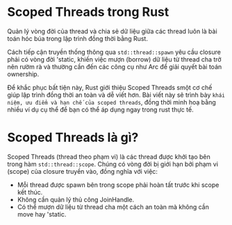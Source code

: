 # Scoped Threads trong Rust

Quản lý vòng đời của thread và chia sẻ dữ liệu giữa các thread luôn là bài toán hóc búa trong lập trình đồng thời bằng Rust. 

Cách tiếp cận truyền thống thông qua `std::thread::spawn` yêu cầu closure phải có vòng đời 'static, khiến việc mượn (borrow) dữ liệu từ thread cha trở nên rườm rà và thường cần đến các công cụ như Arc để giải quyết bài toán ownership.

Để khắc phục bất tiện này, Rust giới thiệu Scoped Threads smột cơ chế giúp lập trình đồng thời an toàn và dễ viết hơn. Bài viết này sẽ trình bày `khái niệm, ưu điểm và hạn chế của scoped threads`, đồng thời minh hoạ bằng nhiều ví dụ cụ thể để bạn có thể áp dụng ngay trong rust thực tế. 

# Scoped Threads là gì?

Scoped Threads (thread theo phạm vi) là các thread được khởi tạo bên trong hàm `std::thread::scope`. Chúng có vòng đời bị giới hạn bởi phạm vi (scope) của closure truyền vào, đồng nghĩa với việc:


* Mỗi thread được spawn bên trong scope phải hoàn tất trước khi scope kết thúc.
* Không cần quản lý thủ công JoinHandle.
* Có thể mượn dữ liệu từ thread cha một cách an toàn mà không cần move hay 'static.



